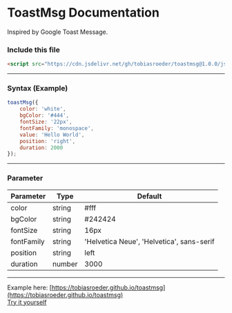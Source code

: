 # ToastMsg Documentation

Inspired by Google Toast Message.

### Include this file
``` html
<script src="https://cdn.jsdelivr.net/gh/tobiasroeder/toastmsg@1.0.0/js/toastmsg.min.js"></script>
```

---

### Syntax (Example)
``` javascript
toastMsg({
	color: 'white',
	bgColor: '#444',
	fontSize: '22px',
	fontFamily: 'monospace',
	value: 'Hello World',
	position: 'right',
	duration: 2000
});
```

---

### Parameter
Parameter | Type | Default
--|--|--
color | string | #fff
bgColor | string | #242424
fontSize | string | 16px
fontFamily | string | 'Helvetica Neue', 'Helvetica', sans-serif
position | string | left
duration | number | 3000

---

Example here: [https://tobiasroeder.github.io/toastmsg](https://tobiasroeder.github.io/toastmsg)  
[Try it yourself](https://codepen.io/tobiasroeder/full/wZeBNL)

